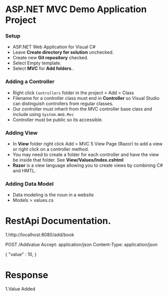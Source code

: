 # ASP.NET MVC Demo Application Project

### Setup ###
- ASP.NET Web Application for Visual C#
- Leave	**Create directory for solution** unchecked.
- Create new **Git repository** checked.
- Select Empty template.
- Select **MVC** for **Add folders**..

### Adding a Controller ###
- Right click `Controllers` folder in the project > Add > Class
- Filename for a controller class must end in **Controller** so Visual Studio can distinguish controllers from regular classes.
- Our controller must inherit from the MVC controller base class and include using `System.Web.Mvc`
- Controller must be public so its accessible.

### Adding View ###
- In **View** folder right click Add > MVC 5 View Page (Razor) to add a view or right click on a controller method.
- You may need to create a folder for each controller and have the view be inside that folder. See **View/Values/Index.cshtml**
- **Razor** is a view language allowing you to create views by combining C# and HMTL.

### Adding Data Model ###
- Data modeling is the noun in a website
- Models > values.cs

# RestApi Documentation.

1.http://localhost:8080/add/book
 
POST /Addvalue
Accept: application/json
Content-Type: application/json

{
"value" : 10,
}

# Response

1.Value Added

